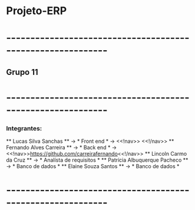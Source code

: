 # Projeto-ERP

# ----------------------------------------------------------- #

## Grupo 11

# ----------------------------------------------------------- #

### Integrantes:

** Lucas Silva Sanchas ** -> * Front end * -> <<!nav>> <<!/nav>>
** Fernando Alves Carreira ** -> * Back end * -> <<!nav>>https://github.com/carreirafernando<<!/nav>>
** Lincoln Carmo da Cruz ** -> * Analísta de requisitos *
** Patrícia Albuquerque Pacheco ** -> * Banco de dados *
** Elaine Souza Santos ** -> * Banco de dados *

# ----------------------------------------------------------- #

